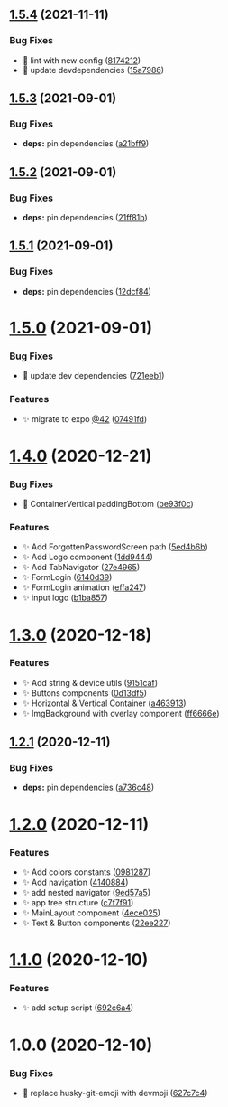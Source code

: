 ## [1.5.4](https://github.com/JimmyBeldone/expo-starter-lemonade/compare/v1.5.3...v1.5.4) (2021-11-11)


### Bug Fixes

* 🐛 lint with new config ([8174212](https://github.com/JimmyBeldone/expo-starter-lemonade/commit/817421203512fe5d1eea33f561e128f9272f783b))
* 🐛 update devdependencies ([15a7986](https://github.com/JimmyBeldone/expo-starter-lemonade/commit/15a79866223f49a9a018d6394e631da429a68c74))

## [1.5.3](https://github.com/JimmyBeldone/expo-starter-lemonade/compare/v1.5.2...v1.5.3) (2021-09-01)


### Bug Fixes

* **deps:** pin dependencies ([a21bff9](https://github.com/JimmyBeldone/expo-starter-lemonade/commit/a21bff9a068d1c57282f418dd8b52f8eed7bb688))

## [1.5.2](https://github.com/JimmyBeldone/expo-starter-lemonade/compare/v1.5.1...v1.5.2) (2021-09-01)


### Bug Fixes

* **deps:** pin dependencies ([21ff81b](https://github.com/JimmyBeldone/expo-starter-lemonade/commit/21ff81b22f410c4d7cd733004bd1c013d432ce9a))

## [1.5.1](https://github.com/JimmyBeldone/expo-starter-lemonade/compare/v1.5.0...v1.5.1) (2021-09-01)


### Bug Fixes

* **deps:** pin dependencies ([12dcf84](https://github.com/JimmyBeldone/expo-starter-lemonade/commit/12dcf845eaaefca1da8993f5c9a1988293ef2360))

# [1.5.0](https://github.com/JimmyBeldone/expo-starter-lemonade/compare/v1.4.0...v1.5.0) (2021-09-01)


### Bug Fixes

* 🐛 update dev dependencies ([721eeb1](https://github.com/JimmyBeldone/expo-starter-lemonade/commit/721eeb1b967b798a65373fdd40a26b6229d59fda))


### Features

* ✨ migrate to expo [@42](https://github.com/42) ([07491fd](https://github.com/JimmyBeldone/expo-starter-lemonade/commit/07491fde135e0918898c258e2d09ce80cbe05e7f))

# [1.4.0](https://github.com/JimmyBeldone/expo-starter-lemonade/compare/v1.3.0...v1.4.0) (2020-12-21)


### Bug Fixes

* 🐛 ContainerVertical paddingBottom ([be93f0c](https://github.com/JimmyBeldone/expo-starter-lemonade/commit/be93f0c4b56aaecc42d5cece0c50491f9e76bea7))


### Features

* ✨ Add ForgottenPasswordScreen path ([5ed4b6b](https://github.com/JimmyBeldone/expo-starter-lemonade/commit/5ed4b6b8debbd6282562b2a9f8d5126cee3196a2))
* ✨ Add Logo component ([1dd9444](https://github.com/JimmyBeldone/expo-starter-lemonade/commit/1dd94444e45760d00c32d6b32b12780a0c252443))
* ✨ Add TabNavigator ([27e4965](https://github.com/JimmyBeldone/expo-starter-lemonade/commit/27e4965918cd747ba818f92c34ccc49d408393a3))
* ✨ FormLogin ([6140d39](https://github.com/JimmyBeldone/expo-starter-lemonade/commit/6140d3970ca2ff5696ca1ab668de89d2e427e89f))
* ✨ FormLogin animation ([effa247](https://github.com/JimmyBeldone/expo-starter-lemonade/commit/effa247a180214ace2fee1f09dc17aaeadba325e))
* ✨ input logo ([b1ba857](https://github.com/JimmyBeldone/expo-starter-lemonade/commit/b1ba8576a87dda0e87fd2865aaec440025918d67))

# [1.3.0](https://github.com/JimmyBeldone/expo-starter-lemonade/compare/v1.2.1...v1.3.0) (2020-12-18)


### Features

* ✨ Add string & device utils ([9151caf](https://github.com/JimmyBeldone/expo-starter-lemonade/commit/9151caf539fb1fabde117f0b7d7056ff023343ba))
* ✨ Buttons components ([0d13df5](https://github.com/JimmyBeldone/expo-starter-lemonade/commit/0d13df59e51dd69129829435016044192d94042b))
* ✨ Horizontal & Vertical Container ([a463913](https://github.com/JimmyBeldone/expo-starter-lemonade/commit/a463913cbc0d6ab70384835755442a2e30c720a0))
* ✨ ImgBackground with overlay component ([ff6666e](https://github.com/JimmyBeldone/expo-starter-lemonade/commit/ff6666e4d782555a3a3eb883e9dc6933e354bc2e))

## [1.2.1](https://github.com/JimmyBeldone/expo-starter-lemonade/compare/v1.2.0...v1.2.1) (2020-12-11)


### Bug Fixes

* **deps:** pin dependencies ([a736c48](https://github.com/JimmyBeldone/expo-starter-lemonade/commit/a736c480c406f8a66707cb774b53e156566cbd2c))

# [1.2.0](https://github.com/JimmyBeldone/expo-starter-lemonade/compare/v1.1.0...v1.2.0) (2020-12-11)


### Features

* ✨ Add colors constants ([0981287](https://github.com/JimmyBeldone/expo-starter-lemonade/commit/098128790c6ba25b55cd58a4327f08af01f7f711))
* ✨ Add navigation ([4140884](https://github.com/JimmyBeldone/expo-starter-lemonade/commit/4140884179a344db324e9cad287a299e80d9ccb9))
* ✨ add nested navigator ([9ed57a5](https://github.com/JimmyBeldone/expo-starter-lemonade/commit/9ed57a55958a556ae9fc1035b3d417fe2a4d93d8))
* ✨ app tree structure ([c7f7f91](https://github.com/JimmyBeldone/expo-starter-lemonade/commit/c7f7f91be3e6bbf2588bdbe484eb4a7f266b01e2))
* ✨ MainLayout component ([4ece025](https://github.com/JimmyBeldone/expo-starter-lemonade/commit/4ece0252b01973f01a4532a13dd472852aab3566))
* ✨ Text & Button components ([22ee227](https://github.com/JimmyBeldone/expo-starter-lemonade/commit/22ee227b8d41ee4f8aab990299b4ea10e2ca4702))

# [1.1.0](https://github.com/JimmyBeldone/expo-starter-lemonade/compare/v1.0.0...v1.1.0) (2020-12-10)


### Features

* ✨ add setup script ([692c6a4](https://github.com/JimmyBeldone/expo-starter-lemonade/commit/692c6a493f93de8678f27e5aca61b7d8a4f66fc6))

# 1.0.0 (2020-12-10)


### Bug Fixes

* 🐛 replace husky-git-emoji with devmoji ([627c7c4](https://github.com/JimmyBeldone/expo-starter-lemonade/commit/627c7c4e8814a738be8023eb828d98b9ff03747b))
